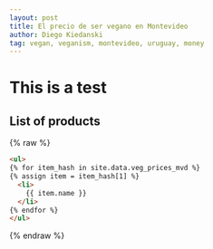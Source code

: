 ```yaml
---
layout: post
title: El precio de ser vegano en Montevideo
author: Diego Kiedanski
tag: vegan, veganism, montevideo, uruguay, money
---
```


# This is a test

## List of products


{% raw %}
~~~html
<ul>
{% for item_hash in site.data.veg_prices_mvd %}
{% assign item = item_hash[1] %}
  <li>
    {{ item.name }}
  </li>
{% endfor %}
</ul>
~~~
{% endraw %}
